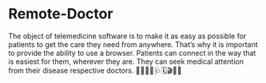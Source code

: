 # Remote-Doctor
The object of telemedicine software is to make it as easy as possible for patients to get the care they need from anywhere. That’s why it is important to provide the ability to use a browser. Patients can connect in the way that is easiest for them, wherever they are. They can seek medical attention from their disease respective doctors. 👨‍⚕️💬💊🩺🗓🎬🙍‍♂️
